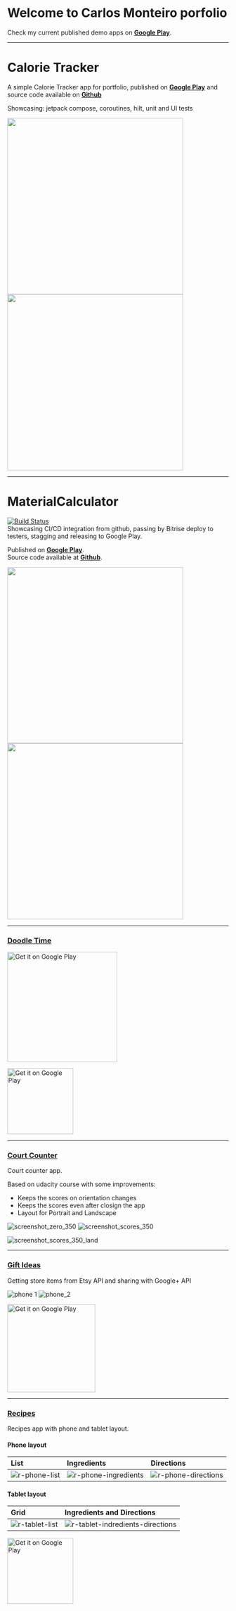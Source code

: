 # Welcome to Carlos Monteiro porfolio

Check my current published demo apps on __[Google Play](https://play.google.com/store/apps/developer?id=Carlos+Monteiro)__.

___
# Calorie Tracker

A simple Calorie Tracker app for portfolio, published on __[Google Play](https://play.google.com/store/apps/details?id=io.monteirodev.calorietracker)__
and source code available on __[Github](https://github.com/unomonteiro/CalorieTracker)__

Showcasing: jetpack compose, coroutines, hilt, unit and UI tests

<img src="https://github.com/unomonteiro/Doodle/assets/7604348/ec732541-70a1-4c53-a420-816c474e2e6e" width="400" />
<img src="https://github.com/unomonteiro/Doodle/assets/7604348/22d83970-c693-4426-8299-c4013c73d5f0" width="400" />


___

# MaterialCalculator

[![Build Status](https://app.bitrise.io/app/44088274-08e9-4a3d-825e-4eac2db65820/status.svg?token=tIpyD2vvY-P_6LTdBp4Ygg&branch=master)](https://app.bitrise.io/app/44088274-08e9-4a3d-825e-4eac2db65820)  
Showcasing CI/CD integration from github, passing by Bitrise deploy to testers, stagging and releasing to Google Play.

Published on [**Google Play**](https://play.google.com/store/apps/details?id=io.monteirodev.materialcalculator).  
Source code available at __[Github](https://github.com/unomonteiro/MaterialCalculator)__.

<img src="https://github.com/unomonteiro/unomonteiro.github.io/assets/7604348/2367ec77-f7a8-4dce-b47d-72562645e60d" width="400" /> <img src="https://github.com/unomonteiro/unomonteiro.github.io/assets/7604348/44b8201d-954a-4176-94f3-d3a9bab2562a" width="400" />

___

### [Doodle Time](https://github.com/unomonteiro/Doodle)

<img alt='Get it on Google Play' src='https://cloud.githubusercontent.com/assets/7604348/15456027/3e0919fe-205c-11e6-9174-a561a1ee4ce1.gif' width="250"/>


<a href='https://play.google.com/store/apps/details?id=io.monteirodev.doodle'><img alt='Get it on Google Play' src='https://play.google.com/intl/en_us/badges/images/generic/en_badge_web_generic.png' width="150"/></a>

___
### [Court Counter](https://github.com/unomonteiro/court-counter)
Court counter app.

Based on udacity course with some improvements:
- Keeps the scores on orientation changes
- Keeps the scores even after closign the app
- Layout for Portrait and Landscape

![screenshot_zero_350](https://cloud.githubusercontent.com/assets/7604348/15586907/ad825b68-237e-11e6-864c-6e23011fc28b.png) ![screenshot_scores_350](https://cloud.githubusercontent.com/assets/7604348/15586906/ad698002-237e-11e6-815c-90e0a2cfa843.png)

![screenshot_scores_350_land](https://cloud.githubusercontent.com/assets/7604348/15590124/e4665d00-238d-11e6-81de-e57deef2dce5.png)


___
### [Gift Ideas](https://github.com/unomonteiro/Gift-Ideas)
Getting store items from Etsy API and sharing with Google+ API

![phone 1](https://cloud.githubusercontent.com/assets/7604348/15521850/10da3548-2206-11e6-88f1-9e51a0355fed.png)
![phone_2](https://cloud.githubusercontent.com/assets/7604348/15521851/10dd3108-2206-11e6-97b2-1ada4050a433.png)

<a href='https://play.google.com/store/apps/details?id=io.monteirodev.giftideas'><img alt='Get it on Google Play' src="https://play.google.com/intl/en_us/badges/images/generic/en_badge_web_generic.png" width="200"/></a>

___
### [Recipes](https://github.com/unomonteiro/Recipes)
Recipes app with phone and tablet layout.

#### Phone layout
| List | Ingredients | Directions |
|:---|:---|:---|
|![r-phone-list](https://cloud.githubusercontent.com/assets/7604348/15450408/a4e9631a-1f92-11e6-9c00-78e2cc8f58a3.png)|![r-phone-ingredients](https://cloud.githubusercontent.com/assets/7604348/15450404/a4e86e38-1f92-11e6-9ac6-3ac93033abe8.png)| ![r-phone-directions](https://cloud.githubusercontent.com/assets/7604348/15450405/a4e883b4-1f92-11e6-80e2-ad874c334370.png) |
#### Tablet layout
| Grid | Ingredients and Directions |
|:---|:---|
| ![r-tablet-list](https://cloud.githubusercontent.com/assets/7604348/15450406/a4e8c126-1f92-11e6-8a17-934a83b74089.png) | ![r-tablet-indredients-directions](https://cloud.githubusercontent.com/assets/7604348/15450407/a4e9271a-1f92-11e6-960d-bc31ae638272.png) |

<a href='https://play.google.com/store/apps/details?id=io.monteirodev.recipes'><img alt='Get it on Google Play' src="https://play.google.com/intl/en_us/badges/images/generic/en_badge_web_generic.png" width="150"/></a>

